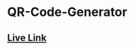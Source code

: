 # QR-Code-Generator
## <a href="https://mr-rajnix.github.io/QR-Code-Generator/" target="">Live Link</a>
